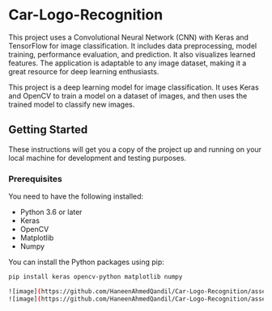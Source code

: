 # Car-Logo-Recognition
This project uses a Convolutional Neural Network (CNN) with Keras and TensorFlow for image classification. It includes data preprocessing, model training, performance evaluation, and prediction. It also visualizes learned features. The application is adaptable to any image dataset, making it a great resource for deep learning enthusiasts.

This project is a deep learning model for image classification. It uses Keras and OpenCV to train a model on a dataset of images, and then uses the trained model to classify new images.

## Getting Started

These instructions will get you a copy of the project up and running on your local machine for development and testing purposes.

### Prerequisites

You need to have the following installed:

- Python 3.6 or later
- Keras
- OpenCV
- Matplotlib
- Numpy

You can install the Python packages using pip:

```bash
pip install keras opencv-python matplotlib numpy

![image](https://github.com/HaneenAhmedQandil/Car-Logo-Recognition/assets/162059078/0c04deb6-1257-4075-a6e2-8b60f818ffcc)
![image](https://github.com/HaneenAhmedQandil/Car-Logo-Recognition/assets/162059078/b1d2ea7f-af7e-45be-bcbd-4df1d73fd0ac)



